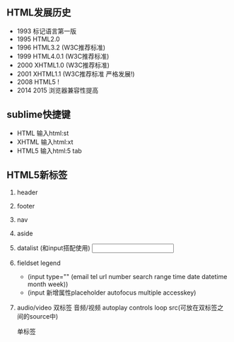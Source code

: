 ## HTML发展历史

- 1993 标记语言第一版
- 1995 HTML2.0
- 1996 HTML3.2 (W3C推荐标准)
- 1999 HTML4.0.1 (W3C推荐标准)
- 2000 XHTML1.0 (W3C推荐标准)
- 2001 XHTML1.1 (W3C推荐标准 严格发展!)
- 2008 HTML5 !
- 2014 2015 浏览器兼容性提高

## sublime快捷键

- HTML   输入html:st
- XHTML  输入html:xt
- HTML5  输入html:5     tab

## HTML5新标签

1. header

2. footer

3. nav

4. aside

5. datalist  (和input搭配使用) <input type="text" list="star"> <datalist id="star">

6. fieldset  legend

   - (input type="" (email tel url number search range time date datetime month week))
   - (input 新增属性placeholder autofocus multiple accesskey)

7. audio/video  双标签 音频/视频   autoplay controls loop src(可放在双标签之间的source中)

   <source src="" /> 单标签